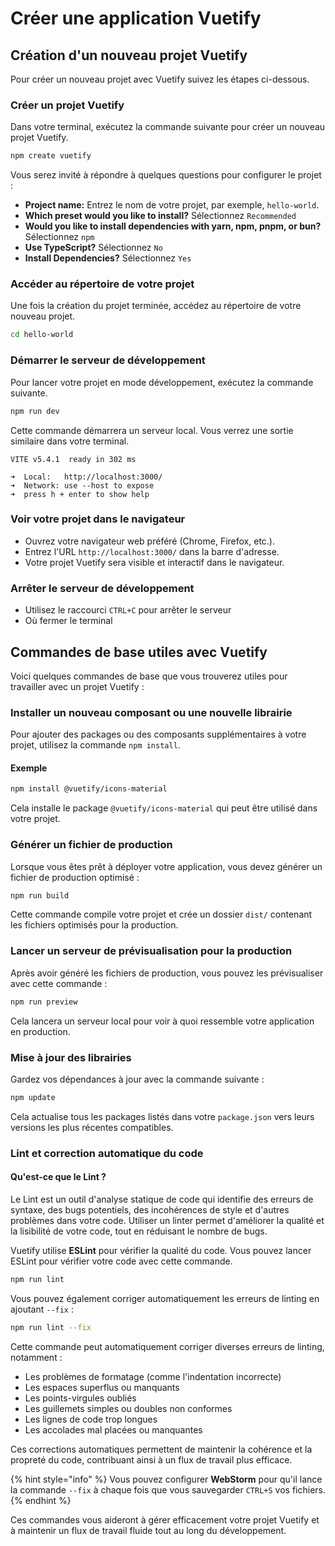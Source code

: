 # Créer une application Vuetify

## Création d'un nouveau projet Vuetify

Pour créer un nouveau projet avec Vuetify suivez les étapes ci-dessous.

### **Créer un projet Vuetify**

Dans votre terminal, exécutez la commande suivante pour créer un nouveau projet Vuetify.

```bash
npm create vuetify
```

Vous serez invité à répondre à quelques questions pour configurer le projet :

* **Project name:** Entrez le nom de votre projet, par exemple, `hello-world`.
* **Which preset would you like to install?** Sélectionnez `Recommended`&#x20;
* **Would you like to install dependencies with yarn, npm, pnpm, or bun?** Sélectionnez `npm`
* **Use TypeScript?** Sélectionnez `No`&#x20;
* **Install Dependencies?** Sélectionnez `Yes`&#x20;

### **Accéder au répertoire de votre projet**

Une fois la création du projet terminée, accédez au répertoire de votre nouveau projet.

```bash
cd hello-world
```

### **Démarrer le serveur de développement**

Pour lancer votre projet en mode développement, exécutez la commande suivante.

```bash
npm run dev
```

Cette commande démarrera un serveur local. Vous verrez une sortie similaire dans votre terminal.

```
VITE v5.4.1  ready in 302 ms

➜  Local:   http://localhost:3000/
➜  Network: use --host to expose
➜  press h + enter to show help
```

### **Voir votre projet dans le navigateur**

* Ouvrez votre navigateur web préféré (Chrome, Firefox, etc.).
* Entrez l'URL `http://localhost:3000/` dans la barre d'adresse.
* Votre projet Vuetify sera visible et interactif dans le navigateur.

### **Arrêter le serveur de développement**&#x20;

* Utilisez le raccourci `CTRL+C` pour arrêter le serveur
* Où fermer le terminal

## Commandes de base utiles avec Vuetify

Voici quelques commandes de base que vous trouverez utiles pour travailler avec un projet Vuetify :

### **Installer un nouveau composant ou une nouvelle librairie**

Pour ajouter des packages ou des composants supplémentaires à votre projet, utilisez la commande `npm install`.&#x20;

#### Exemple

```bash
npm install @vuetify/icons-material
```

Cela installe le package `@vuetify/icons-material` qui peut être utilisé dans votre projet.

### **Générer un fichier de production**

Lorsque vous êtes prêt à déployer votre application, vous devez générer un fichier de production optimisé :

```bash
npm run build
```

Cette commande compile votre projet et crée un dossier `dist/` contenant les fichiers optimisés pour la production.

### **Lancer un serveur de prévisualisation pour la production**

Après avoir généré les fichiers de production, vous pouvez les prévisualiser avec cette commande :

```bash
npm run preview
```

Cela lancera un serveur local pour voir à quoi ressemble votre application en production.

### **Mise à jour des librairies**

Gardez vos dépendances à jour avec la commande suivante :

```bash
npm update
```

Cela actualise tous les packages listés dans votre `package.json` vers leurs versions les plus récentes compatibles.

### **Lint et correction automatique du code**

#### **Qu'est-ce que le Lint ?**

Le Lint est un outil d'analyse statique de code qui identifie des erreurs de syntaxe, des bugs potentiels, des incohérences de style et d'autres problèmes dans votre code. Utiliser un linter permet d'améliorer la qualité et la lisibilité de votre code, tout en réduisant le nombre de bugs.

Vuetify utilise **ESLint** pour vérifier la qualité du code. Vous pouvez lancer ESLint pour vérifier votre code avec cette commande.

```bash
npm run lint
```

Vous pouvez également corriger automatiquement les erreurs de linting en ajoutant `--fix` :

```bash
npm run lint --fix
```

Cette commande peut automatiquement corriger diverses erreurs de linting, notamment :

* Les problèmes de formatage (comme l'indentation incorrecte)
* Les espaces superflus ou manquants
* Les points-virgules oubliés
* Les guillemets simples ou doubles non conformes
* Les lignes de code trop longues
* Les accolades mal placées ou manquantes

Ces corrections automatiques permettent de maintenir la cohérence et la propreté du code, contribuant ainsi à un flux de travail plus efficace.

{% hint style="info" %}
Vous pouvez configurer **WebStorm** pour qu'il lance la commande `--fix` à chaque fois que vous sauvegarder `CTRL+S` vos fichiers.
{% endhint %}

Ces commandes vous aideront à gérer efficacement votre projet Vuetify et à maintenir un flux de travail fluide tout au long du développement.
